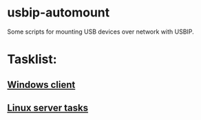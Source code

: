 # usbip-automount
Some scripts for mounting USB devices over network with USBIP.
# Tasklist:
##  [Windows client](/client-win/win-todo.md)
##  [Linux server tasks](/server/todo.md)
